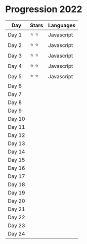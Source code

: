 # Progression 2022

| Day    | Stars         | Languages  |
| ------ | ------------- | ---------- |
| Day 1  | :star: :star: | Javascript |
| Day 2  | :star: :star: | Javascript |
| Day 3  | :star: :star: | Javascript |
| Day 4  | :star: :star: | Javascript |
| Day 5  | :star: :star: | Javascript |
| Day 6  |               |            |
| Day 7  |               |            |
| Day 8  |               |            |
| Day 9  |               |            |
| Day 10 |               |            |
| Day 11 |               |            |
| Day 12 |               |            |
| Day 13 |               |            |
| Day 14 |               |            |
| Day 15 |               |            |
| Day 16 |               |            |
| Day 17 |               |            |
| Day 18 |               |            |
| Day 19 |               |            |
| Day 20 |               |            |
| Day 21 |               |            |
| Day 22 |               |            |
| Day 23 |               |            |
| Day 24 |               |            |
